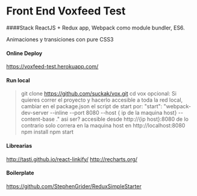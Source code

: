 Front End Voxfeed Test
===

####Stack
ReactJS + Redux app, Webpack como module bundler, ES6.

Animaciones y transiciones con pure CSS3

#### Online Deploy
https://voxfeed-test.herokuapp.com/

#### Run local

> git clone https://github.com/suckak/vox.git
> cd vox
> opcional:
    Si quieres correr el proyecto y hacerlo accesible a toda la red local,
    cambiar en el package.json el script de start por:
     "start": "webpack-dev-server --inline --port 8080 --host { ip de la maquina host} --content-base ."
     asi ser? accesible desde http://{ip host}:8080
     de lo contrario solo correra en la maquina host en http://localhost:8080
> npm install
> npm start


#### Librearias
http://tasti.github.io/react-linkify/
http://recharts.org/

#### Boilerplate
https://github.com/StephenGrider/ReduxSimpleStarter